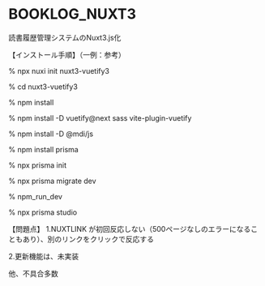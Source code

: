 # BOOKLOG_NUXT3
読書履歴管理システムのNuxt3.js化

【インストール手順】（一例：参考）

% npx nuxi init nuxt3-vuetify3

% cd nuxt3-vuetify3

% npm install

% npm install -D vuetify@next sass vite-plugin-vuetify

% npm install -D @mdi/js

% npm install prisma

% npx prisma init

% npx prisma migrate dev

% npm_run_dev

% npx prisma studio

【問題点】
1.NUXTLINK が初回反応しない（500ページなしのエラーになることもあり）、別のリンクをクリックで反応する

2.更新機能は、未実装

他、不具合多数
